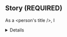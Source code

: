 ## Story **(REQUIRED)**
As a <person's title />, I <details />.

## How to reproduce the reported behavior **(REQUIRED IF APPLICABLE)**
- <step 1 or N/A />
- <step 2 etc />
- **Exact error message:** <unhandled exception, N/A, etc />

## Explanation **(REQUIRED)**
<Detailed explanation />

## Specifications **(REQUIRED IF APPLICABLE)**
- **OS:** <Windows 10 Pro x64, Ubutnu 17 x86_64, N/A, etc />
- **RandomCat version:** <v0.1, Master, N/A, etc />
